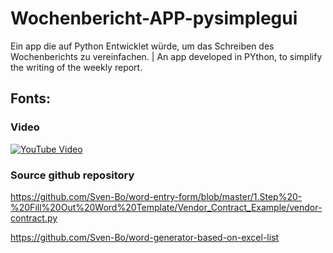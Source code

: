# Wochenbericht-APP-pysimplegui
Ein app die auf Python Entwicklet würde, um das Schreiben des Wochenberichts zu vereinfachen. | An app developed in PYthon, to simplify the writing of the weekly report.

## Fonts:

### Video
[![YouTube Video](https://img.youtube.com/vi/fziZXbeaegc/0.jpg)](https://youtu.be/fziZXbeaegc)

### Source github repository

  https://github.com/Sven-Bo/word-entry-form/blob/master/1.Step%20-%20Fill%20Out%20Word%20Template/Vendor_Contract_Example/vendor-contract.py

  https://github.com/Sven-Bo/word-generator-based-on-excel-list
